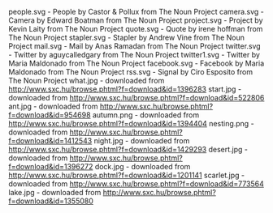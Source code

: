 ﻿people.svg - People by Castor & Pollux from The Noun Project
camera.svg - Camera by Edward Boatman from The Noun Project
project.svg - Project by Kevin Laity from The Noun Project
quote.svg - Quote by irene hoffman from The Noun Project
stapler.svg - Stapler by Andrew Vine from The Noun Project
mail.svg - Mail by Anas Ramadan from The Noun Project
twitter.svg - Twitter by aguycalledgary from The Noun Project
twitter1.svg - Twitter by Maria Maldonado from The Noun Project
facebook.svg - Facebook by Maria Maldonado from The Noun Project
rss.svg - Signal by Ciro Esposito from The Noun Project
what.jpg - downloaded from http://www.sxc.hu/browse.phtml?f=download&id=1396283
start.jpg - downloaded from http://www.sxc.hu/browse.phtml?f=download&id=522806
ant.jpg - downloaded from http://www.sxc.hu/browse.phtml?f=download&id=954698
autumn.png - downloaded from http://www.sxc.hu/browse.phtml?f=download&id=1394404
nesting.png - downloaded from http://www.sxc.hu/browse.phtml?f=download&id=1412543 
night.jpg - downloaded from http://www.sxc.hu/browse.phtml?f=download&id=1429293
desert.jpg - downloaded from http://www.sxc.hu/browse.phtml?f=download&id=1396272
dock.jpg - downloaded from http://www.sxc.hu/browse.phtml?f=download&id=1201141
scarlet.jpg - downloaded from http://www.sxc.hu/browse.phtml?f=download&id=773564
lake.jpg - downloaded from http://www.sxc.hu/browse.phtml?f=download&id=1355080
